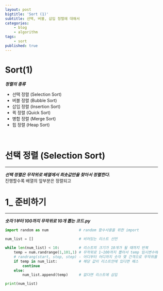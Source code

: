 ```yaml
---
layout: post
bigtitle: 'Sort (1)'
subtitle: 선택, 버블, 삽입 정렬에 대해서
categories:
    - blog
    - algorithm
tags:
    - sort
published: true
---
```


# Sort(1)
***정렬의 종류***    
+ 선택 정렬 (Selection Sort)
+ 버블 정렬 (Bubble Sort)
+ 삽입 정렬 (Insertion Sort)
+ 퀵 정렬 (Quick Sort)
+ 병합 정렬 (Merge Sort)
+ 힙 정렬 (Heap Sort)
<br>

# 선택 정렬 (Selection Sort)
---
***선택 정렬은 무작위로 배열에서 최솟값만을 찾아서 정렬한다.***   
진행할수록 배열의 앞부분은 정렬되고 


# 1_ 준비하기
---
***숫자 1부터 100까지 무작위로 10개 뽑는 코드.py***
```python
import random as num              # random 함수사용을 위한 import

num_list = []                     # 비어있는 리스트 선언

while len(num_list) < 10:         # 리스트의 크기가 10개가 될 때까지 반복
    temp = num.randrange(1,101,1) # 무작위로 1~100까지 뽑아서 temp 임시변수에 삽입
    # randrang(start, stop, step) - 어디부터 어디까지 숫자 몇 간격으로 무작위를 뽑겠다
    if temp in num_list:          # 해당 값이 리스트안에 있다면 패스
        continue
    else:
        num_list.append(temp)     # 없다면 리스트에 삽입

print(num_list)
```